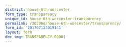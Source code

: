 ```yaml
---
district: house-6th-worcester
form_type: transparency
unique_id: house-6th-worcester-transparency
permalink: /2020bq/house-6th-worcester/transparency/
form_id: '201707123019141'
layout: form
doc_img: TRANSPARENCY-00001
---
```

